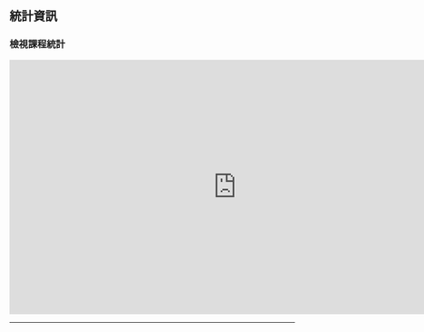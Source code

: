 ## 統計資訊 ##


### 檢視課程統計 ###
<iframe width="800" height="450" src="https://www.youtube.com/embed/acJPFGa9W48" frameborder="0" allow="autoplay; encrypted-media" allowfullscreen></iframe>


---




